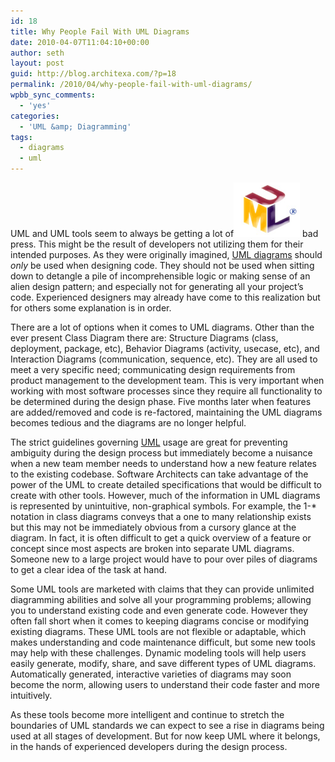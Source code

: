 ```yaml
---
id: 18
title: Why People Fail With UML Diagrams
date: 2010-04-07T11:04:10+00:00
author: seth
layout: post
guid: http://blog.architexa.com/?p=18
permalink: /2010/04/why-people-fail-with-uml-diagrams/
wpbb_sync_comments:
  - 'yes'
categories:
  - 'UML &amp; Diagramming'
tags:
  - diagrams
  - uml
---
```

<!--S-ButtonZ 1.1.5 Start-->

<div style="float: left; width: 42px; padding-right: 10px; margin: 0 -52px 0 0; position: relative; left: -62px; top: 8px">
</div>

<!--S-ButtonZ 1.1.5 End-->

UML and UML tools seem to always be getting a lot of[<img class="alignright size-full wp-image-21" title="uml-top" src="/assets/uploads/2010/04/uml-top1.png" alt="UML LOGO" width="106" height="87" />](/assets/uploads/2010/04/uml-top1.png) bad press. This might be the result of developers not utilizing them for their intended purposes. As they were originally imagined, <a href="http://en.wikipedia.org/wiki/Unified_Modeling_Language#Diagrams_overview" target="_blank">UML diagrams</a> should _only_ be used when designing code. They should not be used when sitting down to detangle a pile of incomprehensible logic or making sense of an alien design pattern; and especially not for generating all your project&#8217;s code. Experienced designers may already have come to this realization but for others some explanation is in order.

There are a lot of options when it comes to UML diagrams. Other than the ever present Class Diagram there are: Structure Diagrams (class, deployment, package, etc), Behavior Diagrams (activity, usecase, etc), and Interaction Diagrams (communication, sequence, etc). They are all used to meet a very specific need; communicating design requirements from product management to the development team. This is very important when working with most software processes since they require all functionality to be determined during the design phase. Five months later when features are added/removed and code is re-factored, maintaining the UML diagrams becomes tedious and the diagrams are no longer helpful.
  
<!--more-->


  
The strict guidelines governing [UML](http://uml.org/#UML2.0) usage are great for preventing ambiguity during the design process but immediately become a nuisance when a new team member needs to understand how a new feature relates to the existing codebase. Software Architects can take advantage of the power of the UML to create detailed specifications that would be difficult to create with other tools. However, much of the information in UML diagrams is represented by unintuitive, non-graphical symbols. For example, the 1-* notation in class diagrams conveys that a one to many relationship exists but this may not be immediately obvious from a cursory glance at the diagram. In fact, it is often difficult to get a quick overview of a feature or concept since most aspects are broken into separate UML diagrams. Someone new to a large project would have to pour over piles of diagrams to get a clear idea of the task at hand.

Some UML tools are marketed with claims that they can provide unlimited diagramming abilities and solve all your programming problems; allowing you to understand existing code and even generate code. However they often fall short when it comes to keeping diagrams concise or modifying existing diagrams. These UML tools are not flexible or adaptable, which makes understanding and code maintenance difficult, but some new tools may help with these challenges. Dynamic modeling tools will help users easily generate, modify, share, and save different types of UML diagrams. Automatically generated, interactive varieties of diagrams may soon become the norm, allowing users to understand their code faster and more intuitively.

As these tools become more intelligent and continue to stretch the boundaries of UML standards we can expect to see a rise in diagrams being used at all stages of development. But for now keep UML where it belongs, in the hands of experienced developers during the design process.

<div style="clear:both;">
  &nbsp;
</div>